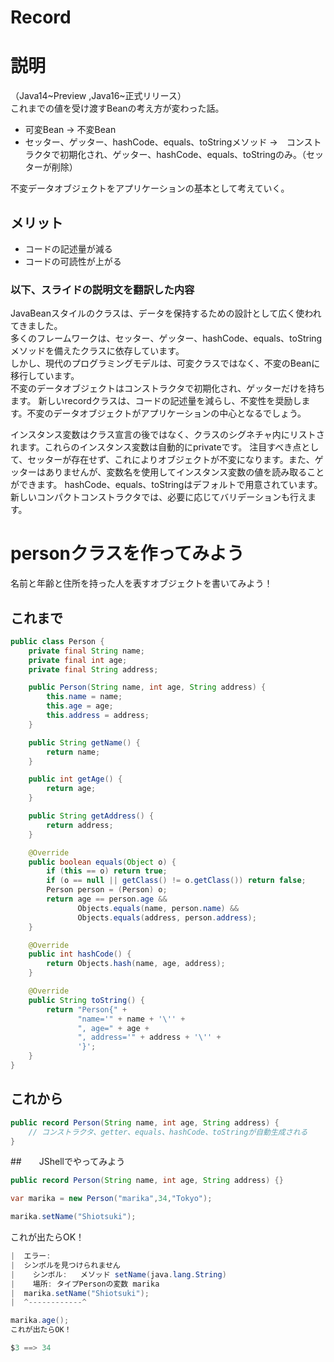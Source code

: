 # Record

# 説明
（Java14~Preview ,Java16~正式リリース）  
これまでの値を受け渡すBeanの考え方が変わった話。  
- 可変Bean → 不変Bean
- セッター、ゲッター、hashCode、equals、toStringメソッド →　コンストラクタで初期化され、ゲッター、hashCode、equals、toStringのみ。（セッターが削除）

不変データオブジェクトをアプリケーションの基本として考えていく。

## メリット
- コードの記述量が減る
- コードの可読性が上がる


### 以下、スライドの説明文を翻訳した内容
JavaBeanスタイルのクラスは、データを保持するための設計として広く使われてきました。  
多くのフレームワークは、セッター、ゲッター、hashCode、equals、toStringメソッドを備えたクラスに依存しています。  
しかし、現代のプログラミングモデルは、可変クラスではなく、不変のBeanに移行しています。  
不変のデータオブジェクトはコンストラクタで初期化され、ゲッターだけを持ちます。
新しいrecordクラスは、コードの記述量を減らし、不変性を奨励します。不変のデータオブジェクトがアプリケーションの中心となるでしょう。

インスタンス変数はクラス宣言の後ではなく、クラスのシグネチャ内にリストされます。これらのインスタンス変数は自動的にprivateです。
注目すべき点として、セッターが存在せず、これによりオブジェクトが不変になります。また、ゲッターはありませんが、変数名を使用してインスタンス変数の値を読み取ることができます。
hashCode、equals、toStringはデフォルトで用意されています。新しいコンパクトコンストラクタでは、必要に応じてバリデーションも行えます。


# personクラスを作ってみよう
名前と年齢と住所を持った人を表すオブジェクトを書いてみよう！
## これまで

```java
public class Person {
    private final String name;
    private final int age;
    private final String address;

    public Person(String name, int age, String address) {
        this.name = name;
        this.age = age;
        this.address = address;
    }

    public String getName() {
        return name;
    }

    public int getAge() {
        return age;
    }

    public String getAddress() {
        return address;
    }

    @Override
    public boolean equals(Object o) {
        if (this == o) return true;
        if (o == null || getClass() != o.getClass()) return false;
        Person person = (Person) o;
        return age == person.age &&
               Objects.equals(name, person.name) &&
               Objects.equals(address, person.address);
    }

    @Override
    public int hashCode() {
        return Objects.hash(name, age, address);
    }

    @Override
    public String toString() {
        return "Person{" +
               "name='" + name + '\'' +
               ", age=" + age +
               ", address='" + address + '\'' +
               '}';
    }
}
```

## これから
```java
public record Person(String name, int age, String address) {
    // コンストラクタ、getter、equals、hashCode、toStringが自動生成される
}
```

##　　JShellでやってみよう
```java
public record Person(String name, int age, String address) {}
```
```java
var marika = new Person("marika",34,"Tokyo");
```
```java
marika.setName("Shiotsuki");
```
これが出たらOK！

```java
|  エラー:
|  シンボルを見つけられません
|    シンボル:   メソッド setName(java.lang.String)
|    場所: タイプPersonの変数 marika
|  marika.setName("Shiotsuki");
|  ^------------^
```
```java
marika.age();
これが出たらOK！
```
```java
$3 ==> 34
```